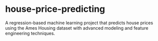 # house-price-predicting
A regression-based machine learning project that predicts house prices using the Ames Housing dataset with advanced modeling and feature engineering techniques.
